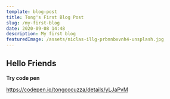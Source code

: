 ```yaml
---
template: blog-post
title: Tong's First Blog Post
slug: /my-first-blog
date: 2020-09-08 14:48
description: My first blog
featuredImage: /assets/niclas-illg-prbnnbxvnh4-unsplash.jpg
---
```

## Hello Friends

**Try code pen**

https://codepen.io/tongcocuzza/details/yLJaPvM